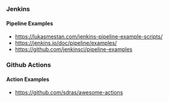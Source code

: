 ### Jenkins
#### Pipeline Examples
* https://lukasmestan.com/jenkins-pipeline-example-scripts/
* https://jenkins.io/doc/pipeline/examples/
* https://github.com/jenkinsci/pipeline-examples

### Github Actions
#### Action Examples
* https://github.com/sdras/awesome-actions

